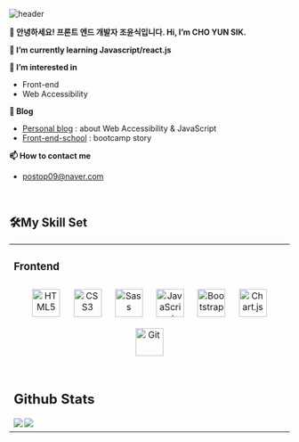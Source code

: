 ![header](https://capsule-render.vercel.app/api?type=Waving&color=auto&height=300&section=header&text=Challenge&fontSize=70)


**👋 안녕하세요! 프론트 엔드 개발자 조윤식입니다. Hi, I’m CHO YUN SIK.**

**🌱 I’m currently learning Javascript/react.js**

**👀 I’m interested in**
- Front-end
- Web Accessibility

**👀 Blog**
- [Personal blog](https://watchwebs.tistory.com/) : about Web Accessibility & JavaScript
- [Front-end-school](https://postop09.github.io) : bootcamp story

**📫 How to contact me**
- postop09@naver.com

<br/>  

## 🛠My Skill Set  
<table align="center"><tr><td valign="top" width="50%">

### Frontend  
<div align="center">
<img style="margin: 10px" src="https://profilinator.rishav.dev/skills-assets/html5-original-wordmark.svg" alt="HTML5" height="50" />
<img style="margin: 10px" src="https://profilinator.rishav.dev/skills-assets/css3-original-wordmark.svg" alt="CSS3" height="50" />  
<img style="margin: 10px" src="https://profilinator.rishav.dev/skills-assets/sass-original.svg" alt="Sass" height="50" />  
<img style="margin: 10px" src="https://profilinator.rishav.dev/skills-assets/javascript-original.svg" alt="JavaScript" height="50" />  
<img style="margin: 10px" src="https://profilinator.rishav.dev/skills-assets/bootstrap-plain.svg" alt="Bootstrap" height="50" />  
<img style="margin: 10px" src="https://profilinator.rishav.dev/skills-assets/logo-title.svg" alt="Chart.js" height="50" />  
<img style="margin: 10px" src="https://profilinator.rishav.dev/skills-assets/git-scm-icon.svg" alt="Git" height="50" />  
</div>


<br/>  


## Github Stats  
<div align="center"><img src="https://github-readme-stats.vercel.app/api?username=postop09&show_icons=true&count_private=true&hide_border=true" align="left" /></div>  

<div align="center"><img src="https://github-readme-stats.vercel.app/api/top-langs/?username=postop09&hide_border=true&layout=compact" align="left" /></div>

<br/>  






<!---
postop09/postop09 is a ✨ special ✨ repository because its `README.md` (this file) appears on your GitHub profile.
You can click the Preview link to take a look at your changes.
--->
